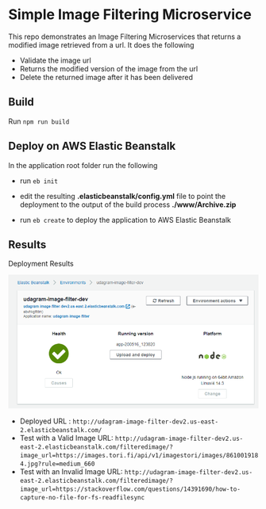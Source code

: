 # Simple Image Filtering Microservice

This repo demonstrates an Image Filtering Microservices that returns a modified image retrieved from a url. It does the following

* Validate the image url
* Returns the modified version of the image from the url
* Delete the returned image after it has been delivered

## Build

Run `npm run build`

## Deploy on AWS Elastic Beanstalk

In the  application root folder run the following

* run `eb init`

* edit the resulting **.elasticbeanstalk/config.yml** file to point the deployment to the output of the build process **./www/Archive.zip**

* run `eb create` to deploy the application to AWS Elastic Beanstalk

## Results

Deployment Results

![deployment](deployment_screenshots/deploy.png)

* Deployed URL : `http://udagram-image-filter-dev2.us-east-2.elasticbeanstalk.com/`
* Test with a Valid Image URL: `http://udagram-image-filter-dev2.us-east-2.elasticbeanstalk.com/filteredimage/?image_url=https://images.tori.fi/api/v1/imagestori/images/8610019184.jpg?rule=medium_660`
* Test with an Invalid Image URL: `http://udagram-image-filter-dev2.us-east-2.elasticbeanstalk.com/filteredimage/?image_url=https://stackoverflow.com/questions/14391690/how-to-capture-no-file-for-fs-readfilesync`
